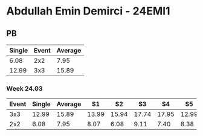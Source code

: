 # Abdullah Emin Demirci - 24EMI1

## PB
|Single|Event|Average|
|----|----|----|
|6.08|2x2|7.95|
|12.99|3x3|15.89|
### Week 24.03
|Event|Single|Average|S1|S2|S3|S4|S5|
|-----|-------|------|--|--|--|--|--|
|3x3|12.99|15.89|13.99|15.94|17.74|17.95|12.99|
|2x2|6.08|7.95|8.07|6.08|9.11|7.40|8.38|
